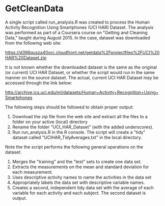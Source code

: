 # GetCleanData

A single script called run_analysis.R was created to process the Human Activity Recognition Using Smartphones (UCI HAR) Dataset.  The analysis was performed as part of a Coursera course on "Getting and Cleaning Data," taught during August 2015.  In the case, dataset was downloaded from the following web site:

https://d396qusza40orc.cloudfront.net/getdata%2Fprojectfiles%2FUCI%20HAR%20Dataset.zip 

It is not known whether the downloaded dataset is the same as the original (or current) UCI HAR Dataset, or whether the script would run in the same manner on the source dataset.  The actual, current UCI HAR Dataset may be accessed through the link below:

http://archive.ics.uci.edu/ml/datasets/Human+Activity+Recognition+Using+Smartphones

The following steps should be followed to obtain proper output:

1. Download the zip file from the web site and extract all the files to a folder on your active (local) directory
2. Rename the folder "UCI_HAR_Dataset" (with the added underscores).  
3. Run run_analysis.R in the R console.  The script will create a "tidy" dataset called "UCIHAR_TidyAverages.txt" in the local directory.
 
Note the the script performs the following general operations on the dataset:  
 
1. Merges the "training" and the "test" sets to create one data set.
1. Extracts the measurements on the mean and standard deviation for each measurement. 
1. Uses descriptive activity names to name the activities in the data set
1. Appropriately labels the data set with descriptive variable names. 
1. Creates a second, independent tidy data set with the average of each variable for each activity and each subject. The second dataset is output.
